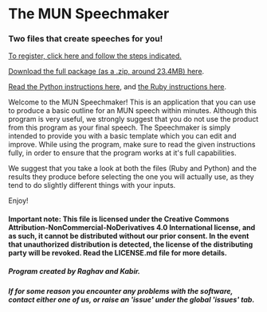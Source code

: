 # The MUN Speechmaker
### Two files that create speeches for you!

[To register, click here and follow the steps indicated.](https://docs.google.com/a/sas.edu.sg/forms/d/e/1FAIpQLSc5XJuceupuL7aMtnuqKwfK0KflQrpLDocXgTbP6wCTz14pJA/viewform)

[Download the full package (as a .zip, around 23.4MB) here](https://github.com/narayanswa30663/MUN_Speechmaker/archive/master.zip).

[Read the Python instructions here](Python/INSTRUCTIONS.md), and [the Ruby instructions here](Ruby/INSTRUCTIONS.md).

Welcome to the MUN Speechmaker! This is an application that you can use to produce a basic outline for an MUN speech within minutes. Although this program is very useful, we strongly suggest that you do not use the product from this program as your final speech. The Speechmaker is simply intended to provide you with a basic template which you can edit and improve. While using the program, make sure to read the given instructions fully, in order to ensure that the program works at it's full capabilities.

We suggest that you take a look at both the files (Ruby and Python) and the results they produce before selecting the one you will actually use, as they tend to do slightly different things with your inputs.
 
Enjoy!

#### Important note: This file is licensed under the Creative Commons Attribution-NonCommercial-NoDerivatives 4.0 International license, and as such, it cannot be distributed without our prior consent. In the event that unauthorized distribution is detected, the license of the distributing party will be revoked. Read the LICENSE.md file for more details. 

##### Program created by Raghav and Kabir.

##### If for some reason you encounter any problems with the software, contact either one of us, or raise an 'issue' under the global 'issues' tab.
